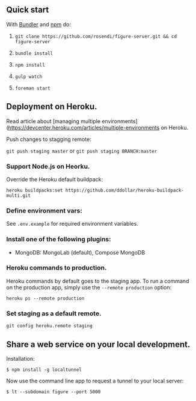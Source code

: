 ## Quick start

With [Bundler](http://bundler.io) and [npm](http://npmjs.org) do:

1. `git clone https://github.com/rosendi/figure-server.git && cd figure-server`

2. `bundle install`

3. `npm install`

4. `gulp watch`

5. `foreman start`

## Deployment on Heroku.

Read article about [managing multiple environments](https://devcenter.heroku.com/articles/multiple-environments on Heroku.

Push changes to stagging remote:

`git push staging master` or `git push staging BRANCH:master`

### Support Node.js on Heorku.

Override the Heroku default buildpack:

`heroku buildpacks:set https://github.com/ddollar/heroku-buildpack-multi.git`

### Define environment vars:

See `.env.example` for required environment variables.

### Install one of the following plugins:

- MongoDB: MongoLab (default), Compose MongoDB

### Heroku commands to production.

Heroku commands by default goes to the staging app. To run a command on the production app, simply use the `--remote production` option:

`heroku ps --remote production`

### Set staging as a default remote.

`git config heroku.remote staging`

## Share a web service on your local development.

Installation:

`$ npm install -g localtunnel`

Now use the command line app to request a tunnel to your local server:

`$ lt --subdomain figure --port 5000`
